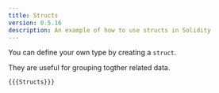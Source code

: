 ```yaml
---
title: Structs
version: 0.5.16
description: An example of how to use structs in Solidity
---
```


You can define your own type by creating a `struct`.

They are useful for grouping togther related data.

```solidity
{{{Structs}}}
```
